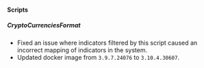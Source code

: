 
#### Scripts
##### CryptoCurrenciesFormat
- Fixed an issue where indicators filtered by this script caused an incorrect mapping of indicators in the system.
- Updated docker image from `3.9.7.24076` to `3.10.4.30607`.